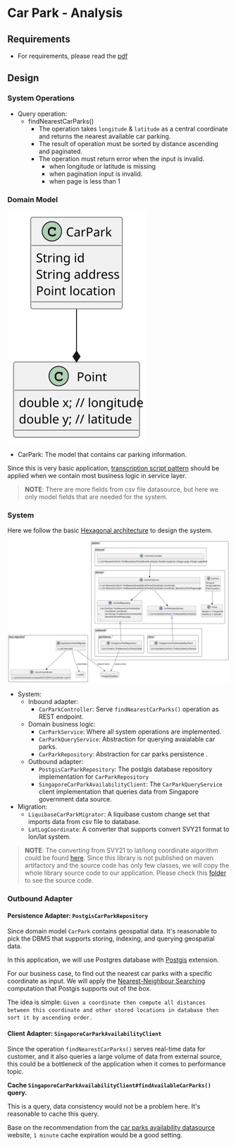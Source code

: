 # Car Park - Analysis

## Requirements

* For requirements, please read the [pdf](Senior%20Software%20Engineer%20Coding%20Exercise.pdf)

## Design

### System Operations

- Query operation:
  - findNearestCarParks() 
      - The operation takes `longitude` & `latitude` as a central coordinate and returns the nearest available car parking.
      - The result of operation must be sorted by distance ascending and paginated.
      - The operation must return error when the input is invalid.
        - when longitude or latitude is missing
        - when pagination input is invalid.
        - when page is less than 1

### Domain Model

![Domain Model](domain.svg)

- CarPark: The model that contains car parking information. 

Since this is very basic application, [transcription script pattern](https://martinfowler.com/eaaCatalog/transactionScript.html) should be applied when we contain most business logic in service layer.

>**NOTE**: There are more fields from csv file datasource, but here we only model fields that are needed for the system.

### System

Here we follow the basic [Hexagonal architecture](https://en.wikipedia.org/wiki/Hexagonal_architecture_(software)) to design the system.

![System Design](system_design.svg)

- System:
  - Inbound adapter:
    - `CarParkController`: Serve `findNearestCarParks()` operation as REST endpoint.
  - Domain business logic:
    - `CarParkService`: Where all system operations are implemented.
    - `CarParkQueryService`: Abstraction for querying avaialable car parks.
    - `CarParkRepository`: Abstraction for car parks persistence .
  - Outbound adapter:
    - `PostgisCarParkRepository`: The postgis database repository implementation for `CarParkRepository`
    - `SingaporeCarParkAvailabilityClient`: The `CarParkQueryService` client implementation that queries data from Singapore government data source. 
- Migration:
  - `LiquibaseCarParkMigrator`: A liquibase custom change set that imports data from csv file to database.
  - `LatLogCoordinate`: A converter that supports convert SVY21 format to lon/lat system.

>**NOTE**: The converting from SVY21 to lat/long coordinate algorithm could be found [here](https://github.com/cgcai/SVY21).
> Since this library is not published on maven artifactory and the source code has only few classes, we will copy
> the whole library source code to our application.
> Please check this [folder](../src/main/java/com/wego/interview/carpark/migration/svy21_copied) to see the source code.

### Outbound Adapter

#### Persistence Adapter: `PostgisCarParkRepository`

Since domain model `CarPark` contains geospatial  data. It's reasonable to pick the DBMS that supports storing, indexing, and querying geospatial data.

In this application, we will use Postgres database with [Postgis](https://postgis.net/) extension.

For our business case, to find out the nearest car parks with a specific coordinate as input. We will apply the [Nearest-Neighbour Searching](https://postgis.net/workshops/postgis-intro/knn.html) computation that Postgis supports out of the box.

The idea is simple: `Given a coordinate then compute all distances between this coordinate and other stored locations in database then sort it by ascending order.`

#### Client Adapter: `SingaporeCarParkAvailabilityClient`

Since the operation `findNearestCarParks()` serves real-time data for customer, and it also queries a large volume of data from external source, this could be a bottleneck of the application when it comes to performance topic.

**Cache `SingaporeCarParkAvailabilityClient#findAvailableCarParks()` query.**

This is a query, data consistency would not be a problem here. It's reasonable to cache this query.

Base on the recommendation from the [car parks availability datasource](https://beta.data.gov.sg/collections/85/view) website,
`1 minute` cache expiration would be a good setting.